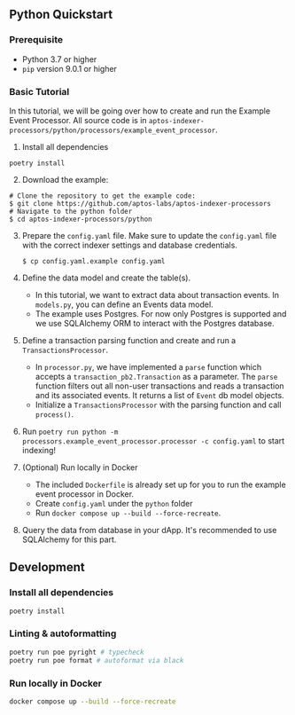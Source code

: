 ## Python Quickstart

### Prerequisite

- Python 3.7 or higher
- `pip` version 9.0.1 or higher

### Basic Tutorial

In this tutorial, we will be going over how to create and run the Example Event Processor. All source code is in `aptos-indexer-processors/python/processors/example_event_processor`.

1. Install all dependencies

```
poetry install
```

2. Download the example:

```
# Clone the repository to get the example code:
$ git clone https://github.com/aptos-labs/aptos-indexer-processors
# Navigate to the python folder
$ cd aptos-indexer-processors/python
```

3. Prepare the `config.yaml` file.
   Make sure to update the `config.yaml` file with the correct indexer settings and database credentials.

   ```
   $ cp config.yaml.example config.yaml
   ```

4. Define the data model and create the table(s).

   - In this tutorial, we want to extract data about transaction events. In `models.py`, you can define an Events data model.
   - The example uses Postgres. For now only Postgres is supported and we use SQLAlchemy ORM to interact with the Postgres database.

5. Define a transaction parsing function and create and run a `TransactionsProcessor`.

   - In `processor.py`, we have implemented a `parse` function which accepts a `transaction_pb2.Transaction` as a parameter. The `parse` function filters out all non-user transactions and reads a transaction and its associated events. It returns a list of `Event` db model objects.
   - Initialize a `TransactionsProcessor` with the parsing function and call `process()`.

6. Run `poetry run python -m processors.example_event_processor.processor -c config.yaml` to start indexing!

7. (Optional) Run locally in Docker

   - The included `Dockerfile` is already set up for you to run the example event processor in Docker.
   - Create `config.yaml` under the `python` folder
   - Run `docker compose up --build --force-recreate`.

8. Query the data from database in your dApp. It's recommended to use SQLAlchemy for this part.

## Development

### Install all dependencies

```bash
poetry install
```

### Linting & autoformatting

```bash
poetry run poe pyright # typecheck
poetry run poe format # autoformat via black
```

### Run locally in Docker

```bash
docker compose up --build --force-recreate
```
